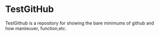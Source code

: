 TestGitHub
===========


TestGithub is a repository for showing the bare minimums of github and how maniieuver, function,etc.




